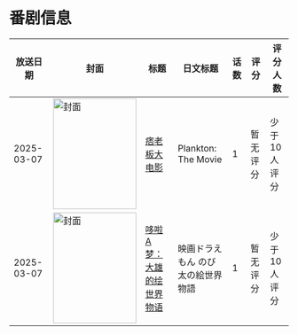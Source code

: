 # 番剧信息

|放送日期|封面|标题|日文标题|话数|评分|评分人数|
|---|---|---|---|---|---|---|
|2025-03-07|<img src="https://lain.bgm.tv/pic/cover/c/0e/c6/507542_NLTHL.jpg" alt="封面" style="width:150px;height:200px;object-fit:cover;">|[痞老板大电影](https://bangumi.tv/subject/507542)|Plankton: The Movie|1|暂无评分|少于10人评分|
|2025-03-07|<img src="https://lain.bgm.tv/pic/cover/c/9f/a9/515422_4gK7I.jpg" alt="封面" style="width:150px;height:200px;object-fit:cover;">|[哆啦A梦：大雄的绘世界物语](https://bangumi.tv/subject/515422)|映画ドラえもん のび太の絵世界物語|1|暂无评分|少于10人评分|
